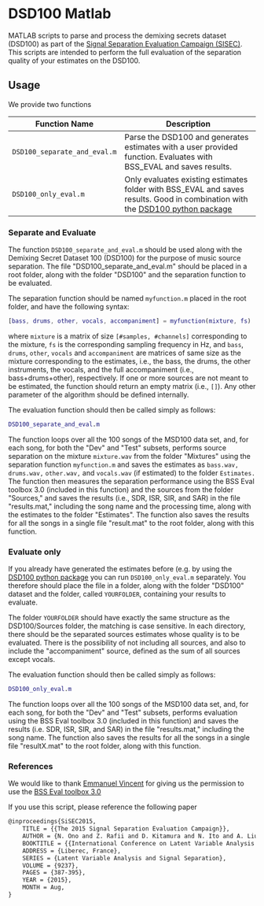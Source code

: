 # DSD100 Matlab

MATLAB scripts to parse and process the demixing secrets dataset (DSD100) as
part of the [Signal Separation Evaluation Campaign (SISEC)](https://sisec.inria.fr/).
This scripts are intended to perform the full evaluation of the separation
quality of your estimates on the DSD100.

## Usage

We provide two functions

Function Name  | Description
------------- | -------------
`DSD100_separate_and_eval.m`  | Parse the DSD100 and generates estimates with a user provided function. Evaluates with BSS_EVAL and saves results.
`DSD100_only_eval.m`  | Only evaluates existing estimates folder with BSS_EVAL and saves results. Good in combination with the [DSD100 python package](https://github.com/faroit/dsd100py)

### Separate and Evaluate

The function `DSD100_separate_and_eval.m` should be used along with the
Demixing Secret Dataset 100 (DSD100) for the purpose of music source separation.
The file "DSD100_separate_and_eval.m" should be placed in a root folder, along with the
folder "DSD100" and the separation function to be evaluated.

The separation function should be named `myfunction.m` placed in the
root folder, and have the following syntax:

```matlab
[bass, drums, other, vocals, accompaniment] = myfunction(mixture, fs)
```
where `mixture` is a matrix of size `[#samples, #channels]` corresponding
to the mixture, `fs` is the corresponding sampling frequency in Hz, and
`bass`, `drums`, `other`, `vocals` and `accompaniment` are matrices of
same size as the mixture corresponding to the estimates, i.e., the bass,
the drums, the other instruments, the vocals, and the full accompaniment
(i.e., bass+drums+other), respectively. If one or more sources are not
meant to be estimated, the function should return an empty matrix (i.e.,
`[]`). Any other parameter of the algorithm should be defined internally.

The evaluation function should then be called simply as follows:
```matlab
DSD100_separate_and_eval.m
```
The function loops over all the 100 songs of the MSD100 data set, and,
for each song, for both the "Dev" and "Test" subsets, performs source
separation on the mixture `mixture.wav` from the folder "Mixtures" using
the separation function `myfunction.m` and saves the estimates as
`bass.wav,` `drums.wav,` `other.wav,` and `vocals.wav` (if estimated) to
the folder `Estimates.` The function then measures the separation
performance using the BSS Eval toolbox 3.0 (included in this function)
and the sources from the folder "Sources," and saves the results (i.e.,
SDR, ISR, SIR, and SAR) in the file "results.mat," including the song
name and the processing time, along with the estimates to the folder
"Estimates". The function also saves the results for all the songs in a
single file "result.mat" to the root folder, along with this function.

### Evaluate only

If you already have generated the estimates before (e.g. by using the [DSD100 python package](https://github.com/faroit/dsd100py)
you can run `DSD100_only_eval.m` separately. You therefore should place the file in a folder,
along with the folder "DSD100" dataset and the folder, called `YOURFOLDER`, containing your
results to evaluate.

The folder `YOURFOLDER` should have exactly the same structure as the
DSD100/Sources folder, the matching is case sensitive. In each directory,
there should be the separated sources estimates whose quality is to be
evaluated. There is the possibility of not including all sources, and
also to include the "accompaniment" source, defined as the sum of all
sources except vocals.

The evaluation function should then be called simply as follows:
```matlab
DSD100_only_eval.m
```

The function loops over all the 100 songs of the MSD100 data set, and,
for each song, for both the "Dev" and "Test" subsets, performs evaluation
using the BSS Eval toolbox 3.0 (included in this function) and saves the
results (i.e. SDR, ISR, SIR, and SAR) in the file "results.mat," including
the song name. The function also saves the results for all the songs in a
single file "resultX.mat" to the root folder, along with this function.

### References

We would like to thank [Emmanuel Vincent](http://www.loria.fr/~evincent/) for giving us the permission to
use the [BSS Eval toolbox 3.0](http://bass-db.gforge.inria.fr/bss_eval/)

If you use this script, please reference the following paper
```latex
@inproceedings{SiSEC2015,
    TITLE = {{The 2015 Signal Separation Evaluation Campaign}},
    AUTHOR = {N. Ono and Z. Rafii and D. Kitamura and N. Ito and A. Liutkus},
    BOOKTITLE = {{International Conference on Latent Variable Analysis and Signal Separation  (LVA/ICA)}},
    ADDRESS = {Liberec, France},
    SERIES = {Latent Variable Analysis and Signal Separation},
    VOLUME = {9237},
    PAGES = {387-395},
    YEAR = {2015},
    MONTH = Aug,
}
```
